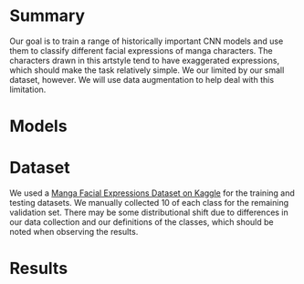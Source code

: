 # Summary
Our goal is to train a range of historically important CNN models and use them to classify different facial expressions of manga characters. The characters drawn in this artstyle tend to have exaggerated expressions, which should make the task relatively simple. We our limited by our small dataset, however. We will use data augmentation to help deal with this limitation. 

# Models

# Dataset
We used a [Manga Facial Expressions Dataset on Kaggle](https://www.notion.so/Manga-Facial-Expression-Classification-7fdd265979a742788b903bba312c8c4b) for the training and testing datasets. We manually collected 10 of each class for the remaining validation set. There may be some distributional shift due to differences in our data collection and our definitions of the classes, which should be noted when observing the results.

# Results